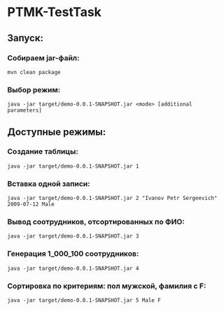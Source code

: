 # PTMK-TestTask

## Запуск:

### Собираем jar-файл:
    mvn clean package

### Выбор режим:
    java -jar target/demo-0.0.1-SNAPSHOT.jar <mode> [additional parameters]

## Доступные режимы:

### Создание таблицы:

    java -jar target/demo-0.0.1-SNAPSHOT.jar 1

### Вставка одной записи:

    java -jar target/demo-0.0.1-SNAPSHOT.jar 2 "Ivanov Petr Sergeevich" 2009-07-12 Male

### Вывод соотрудников, отсортированных по ФИО:

    java -jar target/demo-0.0.1-SNAPSHOT.jar 3

### Генерация 1_000_100 соотрудников:

    java -jar target/demo-0.0.1-SNAPSHOT.jar 4

### Сортировка по критериям: пол мужской, фамилия с F:

    java -jar target/demo-0.0.1-SNAPSHOT.jar 5 Male F


